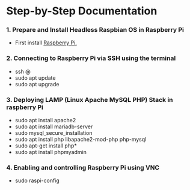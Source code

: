 # Step-by-Step Documentation
### 1. Prepare and Install Headless Raspbian OS in Raspberry Pi
* First install [Raspberry Pi.](https://www.raspberrypi.com/software/)
### 2. Connecting to Raspberry Pi via SSH using the terminal
* ssh <username>@<hostname>
* sudo apt update
* sudo apt upgrade
### 3. Deploying LAMP (Linux Apache MySQL PHP) Stack in raspberry Pi
* sudo apt install apache2
* sudo apt install mariadb-server
* sudo mysql_secure_installation
* sudo apt install php libapache2-mod-php php-mysql
* sudo apt-get install php*
* sudo apt install phpmyadmin
### 4. Enabling and controlling Raspberry Pi using VNC
* sudo raspi-config
